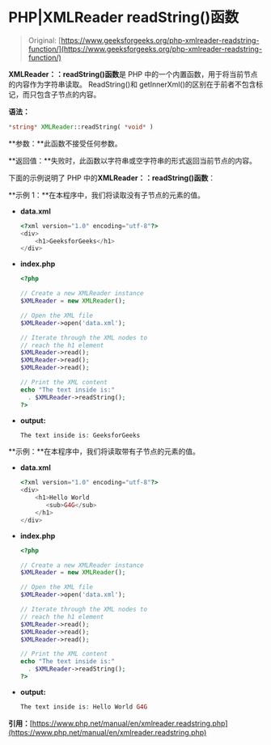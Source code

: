 # PHP|XMLReader readString()函数

> Original: [https://www.geeksforgeeks.org/php-xmlreader-readstring-function/](https://www.geeksforgeeks.org/php-xmlreader-readstring-function/)

**XMLReader：：readString()函数**是 PHP 中的一个内置函数，用于将当前节点的内容作为字符串读取。 ReadString()和 getInnerXml()的区别在于前者不包含标记，而只包含子节点的内容。

**语法：**

```php
*string* XMLReader::readString( *void* )
```

**参数：**此函数不接受任何参数。

**返回值：**失败时，此函数以字符串或空字符串的形式返回当前节点的内容。

下面的示例说明了 PHP 中的**XMLReader：：readString()函数**：

**示例 1：**在本程序中，我们将读取没有子节点的元素的值。

*   **data.xml**

    ```php
    <?xml version="1.0" encoding="utf-8"?>
    <div>
        <h1>GeeksforGeeks</h1>
    </div>
    ```

*   **index.php**

    ```php
    <?php

    // Create a new XMLReader instance
    $XMLReader = new XMLReader();

    // Open the XML file
    $XMLReader->open('data.xml');

    // Iterate through the XML nodes to
    // reach the h1 element
    $XMLReader->read();
    $XMLReader->read();
    $XMLReader->read();

    // Print the XML content
    echo "The text inside is:" 
      . $XMLReader->readString();
    ?>
    ```

*   **output:**

    ```php
    The text inside is: GeeksforGeeks
    ```

**示例：**在本程序中，我们将读取带有子节点的元素的值。

*   **data.xml**

    ```php
    <?xml version="1.0" encoding="utf-8"?>
    <div>
        <h1>Hello World 
           <sub>G4G</sub>
        </h1>
    </div>
    ```

*   **index.php**

    ```php
    <?php

    // Create a new XMLReader instance
    $XMLReader = new XMLReader();

    // Open the XML file
    $XMLReader->open('data.xml');

    // Iterate through the XML nodes to
    // reach the h1 element
    $XMLReader->read();
    $XMLReader->read();
    $XMLReader->read();

    // Print the XML content
    echo "The text inside is:" 
      . $XMLReader->readString();
    ?>
    ```

*   **output:**

    ```php
    The text inside is: Hello World G4G
    ```

**引用：**[https://www.php.net/manual/en/xmlreader.readstring.php](https://www.php.net/manual/en/xmlreader.readstring.php)